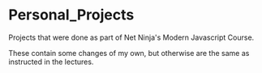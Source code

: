 # Personal_Projects

Projects that were done as part of Net Ninja's Modern Javascript Course.

These contain some changes of my own, but otherwise are the same as instructed in the lectures.

